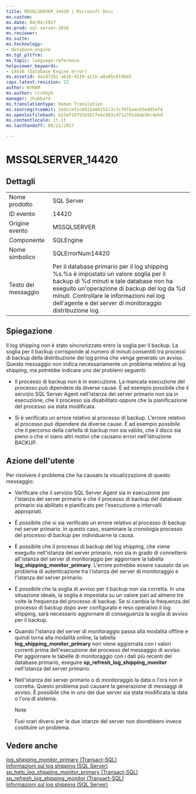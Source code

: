 ```yaml
---
title: MSSQLSERVER_14420 | Microsoft Docs
ms.custom: 
ms.date: 04/04/2017
ms.prod: sql-server-2016
ms.reviewer: 
ms.suite: 
ms.technology:
- database-engine
ms.tgt_pltfrm: 
ms.topic: language-reference
helpviewer_keywords:
- 14420 (Database Engine error)
ms.assetid: 4a1d72b1-ab1b-4119-a11b-a8a05c6fdb45
caps.latest.revision: 22
author: BYHAM
ms.author: rickbyh
manager: jhubbard
ms.translationtype: Human Translation
ms.sourcegitcommit: 2edcce51c6822a89151c3c3c76fbaacb5edd54f4
ms.openlocfilehash: b23ef19791b5677e4c983c471a701ddab36c4ebd
ms.contentlocale: it-it
ms.lasthandoff: 06/22/2017

---
```

# <a name="mssqlserver14420"></a>MSSQLSERVER_14420
  
## <a name="details"></a>Dettagli  
  
|||  
|-|-|  
|Nome prodotto|SQL Server|  
|ID evento|14420|  
|Origine evento|MSSQLSERVER|  
|Componente|SQLEngine|  
|Nome simbolico|SQLErrorNum14420|  
|Testo del messaggio|Per il database primario per il log shipping %s.%s è impostato un valore soglia per il backup di %d minuti e tale database non ha eseguito un'operazione di backup del log da %d minuti. Controllare le informazioni nel log dell'agente e del server di monitoraggio distribuzione log.|  
  
## <a name="explanation"></a>Spiegazione  
Il log shipping non è stato sincronizzato entro la soglia per il backup. La soglia per il backup corrisponde al numero di minuti consentiti tra processi di backup della distribuzione dei log prima che venga generato un avviso. Questo messaggio non indica necessariamente un problema relativo al log shipping, ma potrebbe indicare uno dei problemi seguenti:  
  
-   Il processo di backup non è in esecuzione. La mancata esecuzione del processo può dipendere da diverse cause. È ad esempio possibile che il servizio SQL Server Agent nell'istanza del server primario non sia in esecuzione, che il processo sia disabilitato oppure che la pianificazione del processo sia stata modificata.  
  
-   Si è verificato un errore relativo al processo di backup. L'errore relativo al processo può dipendere da diverse cause. È ad esempio possibile che il percorso della cartella di backup non sia valido, che il disco sia pieno o che vi siano altri motivi che causano errori nell'istruzione BACKUP.  
  
## <a name="user-action"></a>Azione dell'utente  
Per risolvere il problema che ha causato la visualizzazione di questo messaggio:  
  
-   Verificare che il servizio SQL Server Agent sia in esecuzione per l'istanza del server primario e che il processo di backup del database primario sia abilitato e pianificato per l'esecuzione a intervalli appropriati.  
  
-   È possibile che si sia verificato un errore relativo al processo di backup nel server primario. In questo caso, esaminare la cronologia processo del processo di backup per individuarne la causa.  
  
-   È possibile che il processo di backup del log shipping, che viene eseguito nell'istanza del server primario, non sia in grado di connettersi all'istanza del server di monitoraggio per aggiornare la tabella **log_shipping_monitor_primary**. L'errore potrebbe essere causato da un problema di autenticazione tra l'istanza del server di monitoraggio e l'istanza del server primario.  
  
-   È possibile che la soglia di avviso per il backup non sia corretta. In una situazione ideale, la soglia è impostata su un valore pari ad almeno tre volte la frequenza del processo di backup. Se si cambia la frequenza del processo di backup dopo aver configurato e reso operativo il log shipping, sarà necessario aggiornare di conseguenza la soglia di avviso per il backup.  
  
-   Quando l'istanza del server di monitoraggio passa alla modalità offline e quindi torna alla modalità online, la tabella **log_shipping_monitor_primary** non viene aggiornata con i valori correnti prima dell'esecuzione del processo del messaggio di avviso. Per aggiornare le tabelle di monitoraggio con i dati più recenti del database primario, eseguire **sp_refresh_log_shipping_monitor** nell'istanza del server primario.  
  
-   Nell'istanza del server primario o di monitoraggio la data o l'ora non è corretta. Questo problema può causare la generazione di messaggi di avviso. È possibile che in uno dei due server sia stata modificata la data o l'ora di sistema.  
  
    > [!NOTE]  
    > Fusi orari diversi per le due istanze del server non dovrebbero invece costituire un problema.  
  
## <a name="see-also"></a>Vedere anche  
[log_shipping_monitor_primary &#40;Transact-SQL&#41;](~/relational-databases/system-tables/log-shipping-monitor-primary-transact-sql.md)  
[Informazioni sul log shipping &#40;SQL Server&#41;](~/database-engine/log-shipping/about-log-shipping-sql-server.md)  
[sp_help_log_shipping_monitor_primary &#40;Transact-SQL&#41;](~/relational-databases/system-stored-procedures/sp-help-log-shipping-monitor-primary-transact-sql.md)  
[sp_refresh_log_shipping_monitor &#40;Transact-SQL&#41;](~/relational-databases/system-stored-procedures/sp-help-log-shipping-monitor-transact-sql.md)  
[Informazioni sul log shipping &#40;SQL Server&#41;](~/database-engine/log-shipping/about-log-shipping-sql-server.md)  
  

